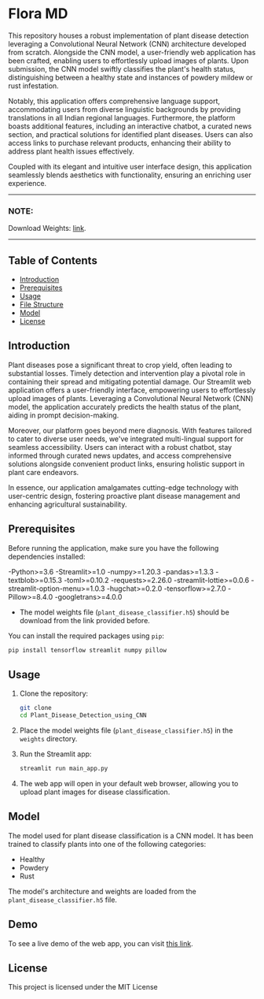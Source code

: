 # Flora MD

This repository houses a robust implementation of plant disease detection leveraging a Convolutional Neural Network (CNN) architecture developed from scratch. Alongside the CNN model, a user-friendly web application has been crafted, enabling users to effortlessly upload images of plants. Upon submission, the CNN model swiftly classifies the plant's health status, distinguishing between a healthy state and instances of powdery mildew or rust infestation.

Notably, this application offers comprehensive language support, accommodating users from diverse linguistic backgrounds by providing translations in all Indian regional languages. Furthermore, the platform boasts additional features, including an interactive chatbot, a curated news section, and practical solutions for identified plant diseases. Users can also access links to purchase relevant products, enhancing their ability to address plant health issues effectively.

Coupled with its elegant and intuitive user interface design, this application seamlessly blends aesthetics with functionality, ensuring an enriching user experience.

---

### NOTE:

Download Weights: [link](https://www.mediafire.com/file/1j3dwd2pzs7xc13/weights.rar/file).

---

## Table of Contents

- [Introduction](#introduction)
- [Prerequisites](#prerequisites)
- [Usage](#usage)
- [File Structure](#file-structure)
- [Model](#model)
- [License](#license)
<!--- - [Demo](#demo) --->

## Introduction

Plant diseases pose a significant threat to crop yield, often leading to substantial losses. Timely detection and intervention play a pivotal role in containing their spread and mitigating potential damage. Our Streamlit web application offers a user-friendly interface, empowering users to effortlessly upload images of plants. Leveraging a Convolutional Neural Network (CNN) model, the application accurately predicts the health status of the plant, aiding in prompt decision-making.

Moreover, our platform goes beyond mere diagnosis. With features tailored to cater to diverse user needs, we've integrated multi-lingual support for seamless accessibility. Users can interact with a robust chatbot, stay informed through curated news updates, and access comprehensive solutions alongside convenient product links, ensuring holistic support in plant care endeavors.

In essence, our application amalgamates cutting-edge technology with user-centric design, fostering proactive plant disease management and enhancing agricultural sustainability.

## Prerequisites

Before running the application, make sure you have the following dependencies installed:

-Python>=3.6
-Streamlit>=1.0
-numpy>=1.20.3
-pandas>=1.3.3
-textblob>=0.15.3
-toml>=0.10.2
-requests>=2.26.0
-streamlit-lottie>=0.0.6
-streamlit-option-menu>=1.0.3
-hugchat>=0.2.0
-tensorflow>=2.7.0
-Pillow>=8.4.0
-googletrans>=4.0.0

- The model weights file (`plant_disease_classifier.h5`) should be download from the link provided before.

You can install the required packages using `pip`:

```bash
pip install tensorflow streamlit numpy pillow
```

## Usage

1. Clone the repository:

   ```bash
   git clone
   cd Plant_Disease_Detection_using_CNN
   ```

2. Place the model weights file (`plant_disease_classifier.h5`) in the `weights` directory.

3. Run the Streamlit app:

   ```bash
   streamlit run main_app.py
   ```

4. The web app will open in your default web browser, allowing you to upload plant images for disease classification.

## Model

The model used for plant disease classification is a CNN model. It has been trained to classify plants into one of the following categories:

- Healthy
- Powdery
- Rust

The model's architecture and weights are loaded from the `plant_disease_classifier.h5` file.

## Demo

To see a live demo of the web app, you can visit [this link](https://plant-disease-detection-pkue.onrender.com/).

## License

This project is licensed under the MIT License

